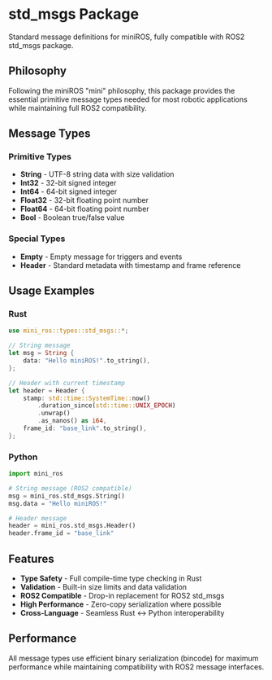# std_msgs Package

Standard message definitions for miniROS, fully compatible with ROS2 std_msgs package.

## Philosophy

Following the miniROS "mini" philosophy, this package provides the essential primitive message types needed for most robotic applications while maintaining full ROS2 compatibility.

## Message Types

### Primitive Types
- **String** - UTF-8 string data with size validation
- **Int32** - 32-bit signed integer 
- **Int64** - 64-bit signed integer
- **Float32** - 32-bit floating point number
- **Float64** - 64-bit floating point number
- **Bool** - Boolean true/false value

### Special Types
- **Empty** - Empty message for triggers and events
- **Header** - Standard metadata with timestamp and frame reference

## Usage Examples

### Rust
```rust
use mini_ros::types::std_msgs::*;

// String message
let msg = String {
    data: "Hello miniROS!".to_string(),
};

// Header with current timestamp
let header = Header {
    stamp: std::time::SystemTime::now()
        .duration_since(std::time::UNIX_EPOCH)
        .unwrap()
        .as_nanos() as i64,
    frame_id: "base_link".to_string(),
};
```

### Python
```python
import mini_ros

# String message (ROS2 compatible)
msg = mini_ros.std_msgs.String()
msg.data = "Hello miniROS!"

# Header message
header = mini_ros.std_msgs.Header()
header.frame_id = "base_link"
```

## Features

- **Type Safety** - Full compile-time type checking in Rust
- **Validation** - Built-in size limits and data validation
- **ROS2 Compatible** - Drop-in replacement for ROS2 std_msgs
- **High Performance** - Zero-copy serialization where possible
- **Cross-Language** - Seamless Rust ↔ Python interoperability

## Performance

All message types use efficient binary serialization (bincode) for maximum performance while maintaining compatibility with ROS2 message interfaces. 